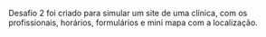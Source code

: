 Desafio 2 foi criado para simular um site de uma clínica, com os profissionais, horários, formulários e mini mapa com a localização.
